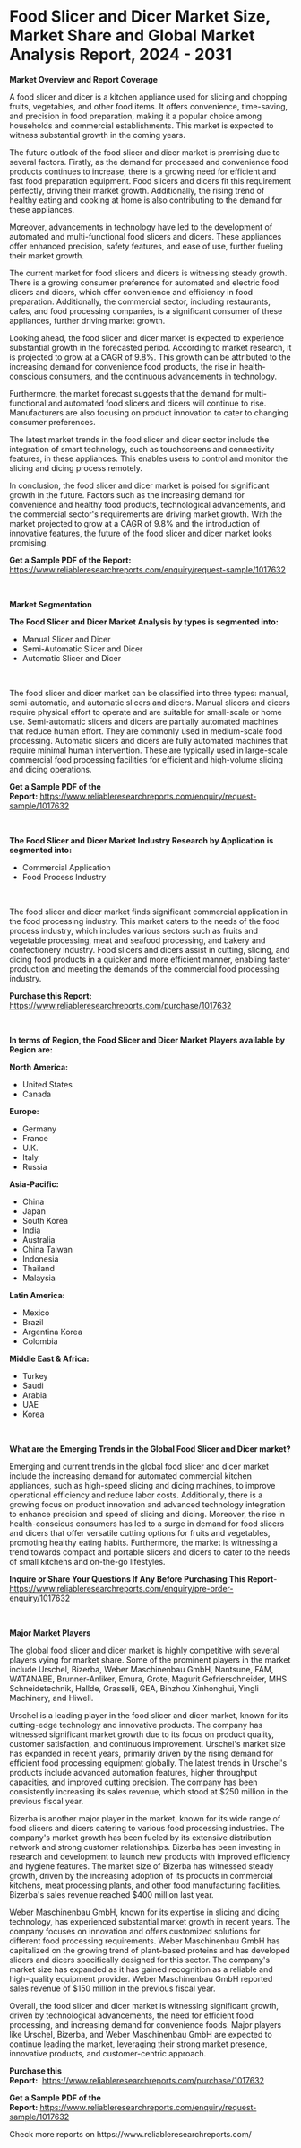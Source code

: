 <p><h1>Food Slicer and Dicer Market Size, Market Share and Global Market Analysis Report, 2024 - 2031</h1></p><p><strong>Market Overview and Report Coverage</strong></p>
<p><p>A food slicer and dicer is a kitchen appliance used for slicing and chopping fruits, vegetables, and other food items. It offers convenience, time-saving, and precision in food preparation, making it a popular choice among households and commercial establishments. This market is expected to witness substantial growth in the coming years.</p><p>The future outlook of the food slicer and dicer market is promising due to several factors. Firstly, as the demand for processed and convenience food products continues to increase, there is a growing need for efficient and fast food preparation equipment. Food slicers and dicers fit this requirement perfectly, driving their market growth. Additionally, the rising trend of healthy eating and cooking at home is also contributing to the demand for these appliances.</p><p>Moreover, advancements in technology have led to the development of automated and multi-functional food slicers and dicers. These appliances offer enhanced precision, safety features, and ease of use, further fueling their market growth.</p><p>The current market for food slicers and dicers is witnessing steady growth. There is a growing consumer preference for automated and electric food slicers and dicers, which offer convenience and efficiency in food preparation. Additionally, the commercial sector, including restaurants, cafes, and food processing companies, is a significant consumer of these appliances, further driving market growth.</p><p>Looking ahead, the food slicer and dicer market is expected to experience substantial growth in the forecasted period. According to market research, it is projected to grow at a CAGR of 9.8%. This growth can be attributed to the increasing demand for convenience food products, the rise in health-conscious consumers, and the continuous advancements in technology.</p><p>Furthermore, the market forecast suggests that the demand for multi-functional and automated food slicers and dicers will continue to rise. Manufacturers are also focusing on product innovation to cater to changing consumer preferences.</p><p>The latest market trends in the food slicer and dicer sector include the integration of smart technology, such as touchscreens and connectivity features, in these appliances. This enables users to control and monitor the slicing and dicing process remotely.</p><p>In conclusion, the food slicer and dicer market is poised for significant growth in the future. Factors such as the increasing demand for convenience and healthy food products, technological advancements, and the commercial sector's requirements are driving market growth. With the market projected to grow at a CAGR of 9.8% and the introduction of innovative features, the future of the food slicer and dicer market looks promising.</p></p>
<p><strong>Get a Sample PDF of the Report:</strong> <a href="https://www.reliableresearchreports.com/enquiry/request-sample/1017632">https://www.reliableresearchreports.com/enquiry/request-sample/1017632</a></p>
<p>&nbsp;</p>
<p><strong>Market Segmentation</strong></p>
<p><strong>The Food Slicer and Dicer Market Analysis by types is segmented into:</strong></p>
<p><ul><li>Manual Slicer and Dicer</li><li>Semi-Automatic Slicer and Dicer</li><li>Automatic Slicer and Dicer</li></ul></p>
<p>&nbsp;</p>
<p><p>The food slicer and dicer market can be classified into three types: manual, semi-automatic, and automatic slicers and dicers. Manual slicers and dicers require physical effort to operate and are suitable for small-scale or home use. Semi-automatic slicers and dicers are partially automated machines that reduce human effort. They are commonly used in medium-scale food processing. Automatic slicers and dicers are fully automated machines that require minimal human intervention. These are typically used in large-scale commercial food processing facilities for efficient and high-volume slicing and dicing operations.</p></p>
<p><strong>Get a Sample PDF of the Report:</strong>&nbsp;<a href="https://www.reliableresearchreports.com/enquiry/request-sample/1017632">https://www.reliableresearchreports.com/enquiry/request-sample/1017632</a></p>
<p>&nbsp;</p>
<p><strong>The Food Slicer and Dicer Market Industry Research by Application is segmented into:</strong></p>
<p><ul><li>Commercial Application</li><li>Food Process Industry</li></ul></p>
<p>&nbsp;</p>
<p><p>The food slicer and dicer market finds significant commercial application in the food processing industry. This market caters to the needs of the food process industry, which includes various sectors such as fruits and vegetable processing, meat and seafood processing, and bakery and confectionery industry. Food slicers and dicers assist in cutting, slicing, and dicing food products in a quicker and more efficient manner, enabling faster production and meeting the demands of the commercial food processing industry.</p></p>
<p><strong>Purchase this Report:</strong>&nbsp; <a href="https://www.reliableresearchreports.com/purchase/1017632">https://www.reliableresearchreports.com/purchase/1017632</a></p>
<p>&nbsp;</p>
<p><strong>In terms of Region, the Food Slicer and Dicer Market Players available by Region are:</strong></p>
<p>
    <p> <strong> North America: </strong>
        <ul>
            <li>United States</li>
            <li>Canada</li>
        </ul>
        </p> 
    <p> <strong> Europe: </strong>
        <ul>
            <li>Germany</li>
            <li>France</li>
            <li>U.K.</li>
            <li>Italy</li>
            <li>Russia</li>
        </ul>
        </p> 
    <p> <strong> Asia-Pacific: </strong>
        <ul>
            <li>China</li>
            <li>Japan</li>
            <li>South Korea</li>
            <li>India</li>
            <li>Australia</li>
            <li>China Taiwan</li>
            <li>Indonesia</li>
            <li>Thailand</li>
            <li>Malaysia</li>
        </ul>
        </p> 
    <p> <strong> Latin America: </strong>
        <ul>
            <li>Mexico</li>
            <li>Brazil</li>
            <li>Argentina Korea</li>
            <li>Colombia</li>
        </ul>
        </p> 
    <p> <strong> Middle East & Africa: </strong>
        <ul>
            <li>Turkey</li>
            <li>Saudi</li>
            <li>Arabia</li>
            <li>UAE</li>
            <li>Korea</li>
        </ul>
    </p>
    </p>
<p>&nbsp;</p>
<p><strong>What are the Emerging Trends in the Global Food Slicer and Dicer market?</strong></p>
<p><p>Emerging and current trends in the global food slicer and dicer market include the increasing demand for automated commercial kitchen appliances, such as high-speed slicing and dicing machines, to improve operational efficiency and reduce labor costs. Additionally, there is a growing focus on product innovation and advanced technology integration to enhance precision and speed of slicing and dicing. Moreover, the rise in health-conscious consumers has led to a surge in demand for food slicers and dicers that offer versatile cutting options for fruits and vegetables, promoting healthy eating habits. Furthermore, the market is witnessing a trend towards compact and portable slicers and dicers to cater to the needs of small kitchens and on-the-go lifestyles.</p></p>
<p><strong>Inquire or Share Your Questions If Any Before Purchasing This Report</strong>- <a href="https://www.reliableresearchreports.com/enquiry/pre-order-enquiry/1017632">https://www.reliableresearchreports.com/enquiry/pre-order-enquiry/1017632</a></p>
<p>&nbsp;</p>
<p><strong>Major Market Players</strong></p>
<p><p>The global food slicer and dicer market is highly competitive with several players vying for market share. Some of the prominent players in the market include Urschel, Bizerba, Weber Maschinenbau GmbH, Nantsune, FAM, WATANABE, Brunner-Anliker, Emura, Grote, Magurit Gefrierschneider, MHS Schneidetechnik, Hallde, Grasselli, GEA, Binzhou Xinhonghui, Yingli Machinery, and Hiwell.</p><p>Urschel is a leading player in the food slicer and dicer market, known for its cutting-edge technology and innovative products. The company has witnessed significant market growth due to its focus on product quality, customer satisfaction, and continuous improvement. Urschel's market size has expanded in recent years, primarily driven by the rising demand for efficient food processing equipment globally. The latest trends in Urschel's products include advanced automation features, higher throughput capacities, and improved cutting precision. The company has been consistently increasing its sales revenue, which stood at $250 million in the previous fiscal year.</p><p>Bizerba is another major player in the market, known for its wide range of food slicers and dicers catering to various food processing industries. The company's market growth has been fueled by its extensive distribution network and strong customer relationships. Bizerba has been investing in research and development to launch new products with improved efficiency and hygiene features. The market size of Bizerba has witnessed steady growth, driven by the increasing adoption of its products in commercial kitchens, meat processing plants, and other food manufacturing facilities. Bizerba's sales revenue reached $400 million last year.</p><p>Weber Maschinenbau GmbH, known for its expertise in slicing and dicing technology, has experienced substantial market growth in recent years. The company focuses on innovation and offers customized solutions for different food processing requirements. Weber Maschinenbau GmbH has capitalized on the growing trend of plant-based proteins and has developed slicers and dicers specifically designed for this sector. The company's market size has expanded as it has gained recognition as a reliable and high-quality equipment provider. Weber Maschinenbau GmbH reported sales revenue of $150 million in the previous fiscal year.</p><p>Overall, the food slicer and dicer market is witnessing significant growth, driven by technological advancements, the need for efficient food processing, and increasing demand for convenience foods. Major players like Urschel, Bizerba, and Weber Maschinenbau GmbH are expected to continue leading the market, leveraging their strong market presence, innovative products, and customer-centric approach.</p></p>
<p><strong>Purchase this Report:</strong>&nbsp;&nbsp;<a href="https://www.reliableresearchreports.com/purchase/1017632">https://www.reliableresearchreports.com/purchase/1017632</a></p>
<p></p>
<p><strong>Get a Sample PDF of the Report:</strong>&nbsp;<a href="https://www.reliableresearchreports.com/enquiry/request-sample/1017632">https://www.reliableresearchreports.com/enquiry/request-sample/1017632</a></p>
<p>Check more reports on https://www.reliableresearchreports.com/</p>